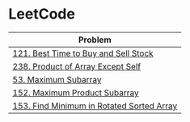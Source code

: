 # LeetCode

| Problem |
|---------|
|[121. Best Time to Buy and Sell Stock](./121.%20Best%20Time%20to%20Buy%20and%20Sell%20Stock/) |
|[238. Product of Array Except Self](./238.%20Product%20of%20Array%20Except%20Self/)|
|[53. Maximum Subarray](./53.%20Maximum%20Subarray/)|
|[152. Maximum Product Subarray](./152.%20Maximum%20Product%20Subarray/)|
|[153. Find Minimum in Rotated Sorted Array](./153.%20Find%20Minimum%20in%20Rotated%20Sorted%20Array/)|